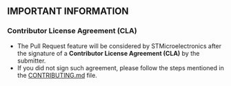 ## IMPORTANT INFORMATION

### Contributor License Agreement (CLA)
* The Pull Request feature will be considered by STMicroelectronics after the signature of a **Contributor License Agreement (CLA)** by the submitter.
* If you did not sign such agreement, please follow the steps mentioned in the [CONTRIBUTING.md](https://github.com/STMicroelectronics/nucleo-c031c6-bsp/blob/main/CONTRIBUTING.md) file.
